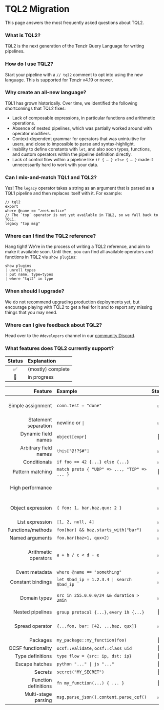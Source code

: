 # TQL2 Migration

This page answers the most frequently asked questions about TQL2.

### What is TQL2?

TQL2 is the next generation of the Tenzir Query Language for writing pipelines.

### How do I use TQL2?

Start your pipeline with a `// tql2` comment to opt into using the new language.
This is supported for Tenzir v4.19 or newer.

### Why create an all-new language?

TQL1 has grown historically. Over time, we identified the following shortcomings
that TQL2 fixes:
- Lack of composable expressions, in particular functions and arithmetic
  operations.
- Absence of nested pipelines, which was partially worked around with
  operator modifiers.
- Context-dependent grammar for operators that was unintuitive for users, and
  close to impossible to parse and syntax-highlight.
- Inability to define constants with `let`, and also soon types, functions, and
  custom operators within the pipeline definition directly.
- Lack of control flow within a pipeline like `if { … } else { … }` made it
  unnecessarily hard to work with your data.

### Can I mix-and-match TQL1 and TQL2?

Yes! The `legacy` operator takes a string as an argument that is parsed as a
TQL1 pipeline and then replaces itself with it. For example:

```
// tql2
export
where @name == "zeek.notice"
// The `top` operator is not yet available in TQL2, so we fall back to TQL1.
legacy "top msg"
```

### Where can I find the TQL2 reference?

Hang tight! We're in the process of writing a TQL2 reference, and aim to make it
available soon. Until then, you can find all available operators and functions
in TQL2 via `show plugins`:

```
show plugins
| unroll types
| put name, type=types
| where "tql2" in type
```

### When should I upgrade?

We do not recommend upgrading production deployments yet, but encourage playing
with TQL2 to get a feel for it and to report any missing things that you may
need.

### Where can I give feedback about TQL2?

Head over to the `#developers` channel in our [community Discord](/discord).

### What features does TQL2 currently support?

| Status | Explanation |
| :-: | :- |
| ✅ | (mostly) complete |
| 🔧 | in progress |

| Feature | Example | Status | Comments
| -: | :- | :-: | :- |
| Simple assignment | `conn.test = "done"` | ✅ | Insert-or-replace semantics
| Statement separation | newline or <code>\|</code> | ✅
| Dynamic field names | `object[expr]` | 🔧
| Arbitrary field names | `this["@!?$#"]` | ✅
| Conditionals | `if foo == 42 {...} else {...}` | ✅
| Pattern matching | `match proto { "UDP" => ..., "TCP" => ... }` | 🔧
| High performance | | ✅ | Columnar computation engine
| Object expression | `{ foo: 1, bar.baz.qux: 2 }` | ✅ | Field names can also be strings
| List expression | `[1, 2, null, 4]` | ✅
| Functions/methods | `foo(bar) && baz.starts_with("bar")` | ✅
| Named arguments | `foo.bar(baz=1, qux=2)` | ✅
| Arithmetic operators | `a + b / c < d - e` | ✅ | Also works with durations, etc.
| Event metadata | `where @name == "something"` | ✅
| Constant bindings | <code>let $bad_ip = 1.2.3.4 \| search $bad_ip</code> | ✅
| Domain types | `src in 255.0.0.0/24 && duration > 2min` | ✅ | `ip`, `subnet`, `duration`, `time`, `blob`
| Nested pipelines | `group protocol {...}`, `every 1h {...}` | 🔧
| Spread operator | `{...foo, bar: [42, ...baz, qux]}` | ✅ | Can expand objects and lists
| Packages | `my_package::my_function(foo)` | 🔧
| OCSF functionality | `ocsf::validate`, `ocsf::class_uid` | 🔧
| Type definitions | `type flow = {src: ip, dst: ip}` | 🔧
| Escape hatches | <code>python "..." \| js "..."</code> | 🔧
| Secrets | `secret("MY_SECRET")` | 🔧
| Function definitions | `fn my_function(...) { ... }` | 🔧
| Multi-stage parsing |  `msg.parse_json().content.parse_cef()` | ✅
